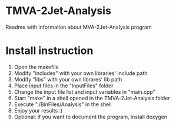 # TMVA-2Jet-Analysis

Readme with information about MVA-2Jet-Analysis program

# Install instruction
1) Open the makefile
2) Modify "includes" with your own libraries' include path
3) Modify "libs" with your own librares' lib path
4) Place input files in the "InputFiles" folder
5) Change the input file list and input variables in "main.cpp"
6) Start "make" in a shell opened in the TMVA-2Jet-Analysis folder
7) Execute "./BinFiles/Analysis" in the shell
8) Enjoy your results :)
9) Optional: if you want to document the program, install doxygen